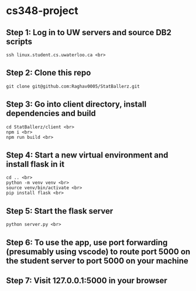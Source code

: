 # cs348-project

## Step 1: Log in to UW servers and source DB2 scripts
```
ssh linux.student.cs.uwaterloo.ca <br>
```
## Step 2: Clone this repo
```
git clone git@github.com:Raghav0005/StatBallerz.git
```
## Step 3: Go into client directory, install dependencies and build
```
cd StatBallerz/client <br>
npm i <br>
npm run build <br>
```

## Step 4: Start a new virtual environment and install flask in it
```
cd .. <br>
python -m venv venv <br>
source venv/bin/activate <br>
pip install flask <br>
```
## Step 5: Start the flask server
```
python server.py <br>
```
## Step 6: To use the app, use port forwarding (presumably using vscode) to route port 5000 on the student server to port 5000 on your machine

## Step 7: Visit 127.0.0.1:5000 in your browser
